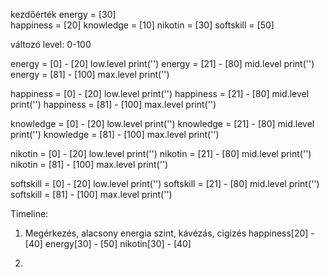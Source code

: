 kezdőérték     energy = [30]    
               happiness = [20]
               knowledge = [10]
               nikotin = [30]
               softskill = [50]

változó level: 0-100

energy = [0]  - [20]    low.level print('')
energy = [21] - [80]    mid.level print('')
energy = [81] - [100]   max.level print('')

happiness = [0]  - [20]    low.level print('')
happiness = [21] - [80]    mid.level print('')
happiness = [81] - [100]   max.level print('')


knowledge = [0]  - [20]    low.level print('')
knowledge = [21] - [80]    mid.level print('')
knowledge = [81] - [100]   max.level print('')

nikotin = [0]  - [20]    low.level print('')
nikotin = [21] - [80]    mid.level print('')
nikotin = [81] - [100]   max.level print('')

softskill = [0]  - [20]    low.level print('')
softskill = [21] - [80]    mid.level print('')
softskill = [81] - [100]   max.level print('')


Timeline:
1. Megérkezés, alacsony energia szint, kávézás, cigizés 
    happiness[20] - [40]
    energy[30] - [50]
    nikotin[30] - [40]

2. 